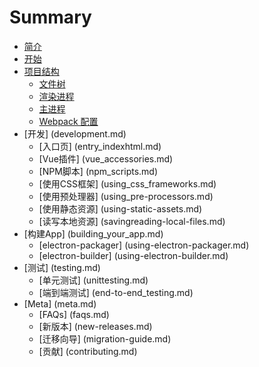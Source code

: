 # Summary

* [简介](README.md)
* [开始](getting_started.md)
* [项目结构](project_structure.md)
  * [文件树](file-tree.md)
  * [渲染进程](renderer-process.md)
  * [主进程](main-process.md)
  * [Webpack 配置](webpack-configurations.md)
* [开发] (development.md)
  * [入口页] (entry_indexhtml.md)
  * [Vue插件] (vue_accessories.md)
  * [NPM脚本] (npm_scripts.md)
  * [使用CSS框架] (using_css_frameworks.md)
  * [使用预处理器] (using_pre-processors.md)
  * [使用静态资源] (using-static-assets.md)
  * [读写本地资源] (savingreading-local-files.md)
* [构建App] (building_your_app.md)
  * [electron-packager] (using-electron-packager.md)
  * [electron-builder] (using-electron-builder.md)
* [测试] (testing.md)
  * [单元测试] (unittesting.md)
  * [端到端测试] (end-to-end_testing.md)
* [Meta] (meta.md)
  * [FAQs] (faqs.md)
  * [新版本] (new-releases.md)
  * [迁移向导] (migration-guide.md)
  * [贡献] (contributing.md)